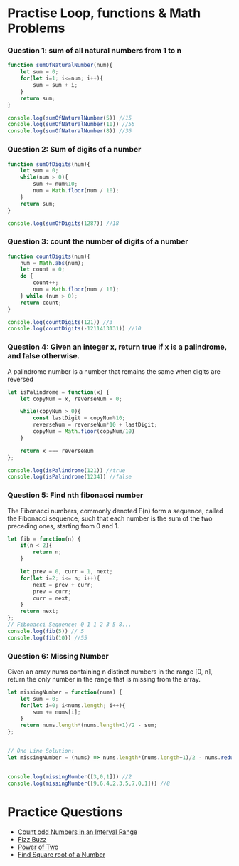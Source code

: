 # Practise Loop, functions & Math Problems

### Question 1: sum of all natural numbers from 1 to n

```javascript
function sumOfNaturalNumber(num){
    let sum = 0;
    for(let i=1; i<=num; i++){
        sum = sum + i;
    }
    return sum;
}

console.log(sumOfNaturalNumber(5)) //15
console.log(sumOfNaturalNumber(10)) //55
console.log(sumOfNaturalNumber(8)) //36
```


### Question 2: Sum of digits of a number

```javascript
function sumOfDigits(num){
    let sum = 0;
    while(num > 0){
        sum += num%10;
        num = Math.floor(num / 10);
    }
    return sum;
}

console.log(sumOfDigits(1287)) //18
```


### Question 3: count the number of digits of a number

```javascript
function countDigits(num){
    num = Math.abs(num);
    let count = 0;
    do {
        count++;
        num = Math.floor(num / 10);
    } while (num > 0);
    return count;
}

console.log(countDigits(121)) //3
console.log(countDigits(-1211413131)) //10
```

### Question 4: Given an integer x, return true if x is a palindrome, and false otherwise.
A palindrome number is a number that remains the same when digits are reversed

```javascript
let isPalindrome = function(x) {
    let copyNum = x, reverseNum = 0;

    while(copyNum > 0){
        const lastDigit = copyNum%10;
        reverseNum = reverseNum*10 + lastDigit;
        copyNum = Math.floor(copyNum/10)
    }

    return x === reverseNum
};

console.log(isPalindrome(121)) //true
console.log(isPalindrome(1234)) //false
```

### Question 5: Find nth fibonacci number
The Fibonacci numbers, commonly denoted F(n) form a sequence, called the Fibonacci sequence, 
such that each number is the sum of the two preceding ones, starting from 0 and 1.

```javascript
let fib = function(n) {
    if(n < 2){
        return n;
    }

    let prev = 0, curr = 1, next;
    for(let i=2; i<= n; i++){
        next = prev + curr;
        prev = curr;
        curr = next;
    }
    return next;
};
// Fibonacci Sequence: 0 1 1 2 3 5 8...
console.log(fib(5)) // 5
console.log(fib(10)) //55
```


### Question 6: Missing Number
Given an array nums containing n distinct numbers in the range [0, n], 
return the only number in the range that is missing from the array.

```javascript
let missingNumber = function(nums) {
    let sum = 0;
    for(let i=0; i<nums.length; i++){
        sum += nums[i];
    }
    return nums.length*(nums.length+1)/2 - sum;
};


// One Line Solution: 
let missingNumber = (nums) => nums.length*(nums.length+1)/2 - nums.reduce((acc, num) => num + acc);


console.log(missingNumber([3,0,1])) //2
console.log(missingNumber([9,6,4,2,3,5,7,0,1])) //8
```


# Practice Questions

- [Count odd Numbers in an Interval Range](https://leetcode.com/problems/count-odd-numbers-in-an-interval-range/)
- [Fizz Buzz](https://leetcode.com/problems/fizz-buzz/)
- [Power of Two](https://leetcode.com/problems/power-of-two/)
- [Find Square root of a Number](https://leetcode.com/problems/sqrtx/)